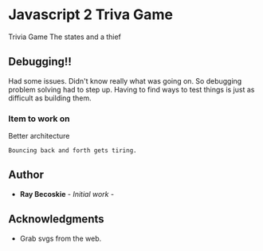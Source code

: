 # Javascript 2 Triva Game
Trivia Game The states and a thief

## Debugging!!
Had some issues. Didn't know really what was going on.
So debugging problem solving had to step up.
Having to find ways to test things is just as difficult as building them.

### Item to work on

Better architecture
```
Bouncing back and forth gets tiring. 
```



## Author

* **Ray Becoskie** - *Initial work* -

## Acknowledgments

* Grab svgs from the web.
